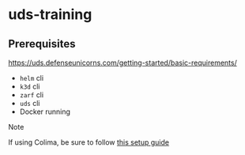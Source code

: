 # uds-training

## Prerequisites

https://uds.defenseunicorns.com/getting-started/basic-requirements/

* `helm` cli
* `k3d` cli
* `zarf` cli
* `uds` cli
* Docker running

> [!NOTE]  
> If using Colima, be sure to follow [this setup guide](https://uds.defenseunicorns.com/mission-capabilities/swf/deploy-swf/)
